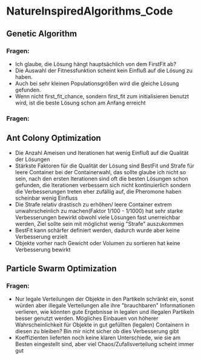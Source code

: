 # NatureInspiredAlgorithms_Code

## Genetic Algorithm
### Fragen:
* Ich glaube, die Lösung hängt hauptsächlich von dem FirstFit ab?
* Die Auswahl der Fitnessfunktion scheint kein Einfluß auf die Lösung zu haben.
* Auch bei sehr kleinen Populationsgrößen wird die gleiche Lösung gefunden.
* Wenn nicht first_fit_chance, sondern first_fit zum initialisieren benutzt wird, ist die beste Lösung schon am Anfang erreicht 
 
### Fragen:
## Ant Colony Optimization
* Die Anzahl Ameisen und Iterationen hat wenig Einfluß auf die Qualität der Lösungen
* Stärkste Faktoren für die Qualität der Lösung sind BestFit und Strafe für leere Container bei der Containerwahl,
das sollte glaube ich nicht so sein, nach den ersten Iterationen sind oft die besten Lösungen schon gefunden, die Iterationen verbessern sich nicht kontinuierlich sondern die Verbesserungen treten eher zufällig auf, die Pheromone haben scheinbar wenig Einfluss
* Die Strafe relativ drastisch zu erhöhen/ leere Container extrem unwahrscheinlich zu machen(Faktor 1/100 - 1/1000) hat sehr starke Verbesserungen bewirkt obwohl viele Lösungen fast unerreichbar werden, Ziel sollte sein mit möglichst wenig "Strafe" auszukommen
* BestFit kann schärfer definiert werden, dadurch wurde aber keine Verbesserung erzielt
* Objekte vorher nach Gewicht oder Volumen zu sortieren hat keine Verbesserung bewirkt
## Particle Swarm Optimization
### Fragen:
* Nur legale Verteilungen der Objekte in den Partikeln schränkt ein, sonst würden aber illegale Verteilungen alle ihre "brauchbaren" Informationen verlieren, wie könnten gute Ergebnisse in legalen und illegalen Partikeln besser genutzt werden. Mögliches Einbauen von höherer Wahrscheinlichkeit für Objekte in gut gefüllten (legalen) Containern in diesen zu bleiben? Bin mir nicht sicher ob dies Verbesserung gibt
* Koeffizienten lieferten noch keine klaren Unterschiede, wie sie am Besten eingestellt sind, aber viel Chaos/Zufallsverteilung scheint immer gut
